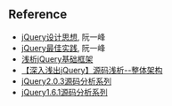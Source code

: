 ## Reference
- [jQuery设计思想](http://www.ruanyifeng.com/blog/2011/07/jquery_fundamentals.html), 阮一峰
- [jQuery最佳实践](http://www.ruanyifeng.com/blog/2011/08/jquery_best_practices), 阮一峰
- [浅析jQuery基础框架](http://www.cnblogs.com/yangjunhua/archive/2012/12/27/2835989.html)
- [【深入浅出jQuery】源码浅析--整体架构](http://www.cnblogs.com/coco1s/p/5261646.html)
- [jQuery2.0.3源码分析系列](http://www.cnblogs.com/aaronjs/p/3279314.html)
- [jQuery1.6.1源码分析系列](http://www.cnblogs.com/nuysoft/archive/2011/11/14/2248023.html)
